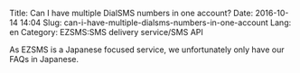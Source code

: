 Title: Can I have multiple DialSMS numbers in one account?
Date: 2016-10-14 14:04
Slug: can-i-have-multiple-dialsms-numbers-in-one-account
Lang: en
Category: EZSMS:SMS delivery service/SMS API

As EZSMS is a Japanese focused service, we unfortunately only have our FAQs in Japanese.
